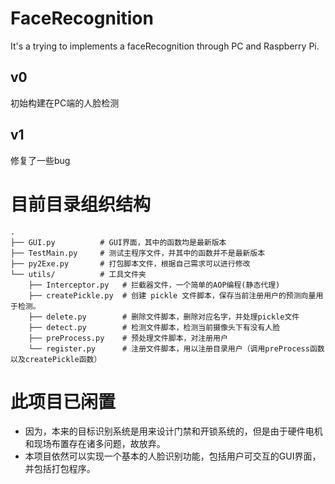 # FaceRecognition
It's a trying to implements a faceRecognition through PC and Raspberry Pi.

## v0
初始构建在PC端的人脸检测

## v1
修复了一些bug

# 目前目录组织结构

```
.
├── GUI.py          # GUI界面，其中的函数均是最新版本
├── TestMain.py     # 测试主程序文件，并其中的函数并不是最新版本
├── py2Exe.py       # 打包脚本文件，根据自己需求可以进行修改
└── utils/          # 工具文件夹
    ├── Interceptor.py   # 拦截器文件，一个简单的AOP编程(静态代理)
    ├── createPickle.py  # 创建 pickle 文件脚本，保存当前注册用户的预测向量用于检测。
    ├── delete.py        # 删除文件脚本，删除对应名字，并处理pickle文件
    ├── detect.py        # 检测文件脚本，检测当前摄像头下有没有人脸
    ├── preProcess.py    # 预处理文件脚本，对注册用户
    └── register.py      # 注册文件脚本，用以注册目录用户（调用preProcess函数以及createPickle函数）
```

# 此项目已闲置

- 因为，本来的目标识别系统是用来设计门禁和开锁系统的，但是由于硬件电机和现场布置存在诸多问题，故放弃。
- 本项目依然可以实现一个基本的人脸识别功能，包括用户可交互的GUI界面，并包括打包程序。
